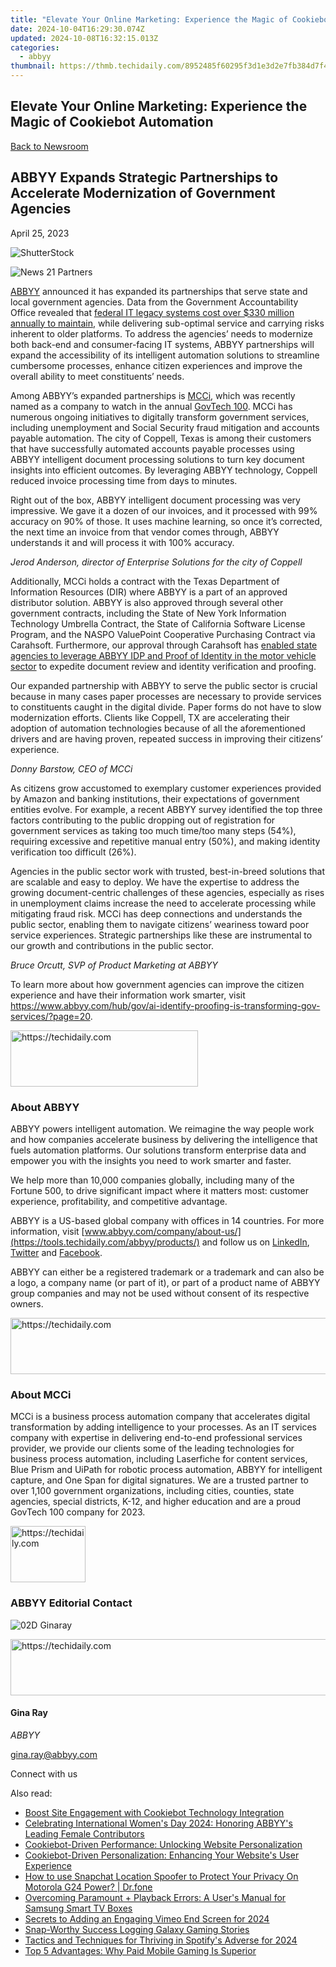 ```yaml
---
title: "Elevate Your Online Marketing: Experience the Magic of Cookiebot Automation"
date: 2024-10-04T16:29:30.074Z
updated: 2024-10-08T16:32:15.013Z
categories:
  - abbyy
thumbnail: https://thmb.techidaily.com/8952485f60295f3d1e3d2e7fb384d7f4849fc0ba1ac13c5b58f754ed696cbd0a.jpg
---
```


## Elevate Your Online Marketing: Experience the Magic of Cookiebot Automation

[Back to Newsroom](https://tools.techidaily.com/abbyy/products/)

## ABBYY Expands Strategic Partnerships to Accelerate Modernization of Government Agencies

April 25, 2023

![ShutterStock](https://content.abbyy.com/-/media/project/abbyy/abbyy/branchtemplates/shutterstock_1272462163_1296-x-729.jpg?h=729&iar=0&w=1296)

![News 21 Partners](https://static1.abbyy.com/abbyycommedia/33676/news-21-partners.jpg) 

[ABBYY](https://tools.techidaily.com/abbyy/products/) announced it has expanded its partnerships that serve state and local government agencies. Data from the Government Accountability Office revealed that [federal IT legacy systems cost over $330 million annually to maintain](https://itif.org/publications/2022/10/24/federal-hisp-digital-customer-experience/), while delivering sub-optimal service and carrying risks inherent to older platforms. To address the agencies’ needs to modernize both back-end and consumer-facing IT systems, ABBYY partnerships will expand the accessibility of its intelligent automation solutions to streamline cumbersome processes, enhance citizen experiences and improve the overall ability to meet constituents’ needs.

Among ABBYY’s expanded partnerships is [MCCi](https://mccinnovations.com/), which was recently named as a company to watch in the annual [GovTech 100](https://www.govtech.com/100). MCCi has numerous ongoing initiatives to digitally transform government services, including unemployment and Social Security fraud mitigation and accounts payable automation. The city of Coppell, Texas is among their customers that have successfully automated accounts payable processes using ABBYY intelligent document processing solutions to turn key document insights into efficient outcomes. By leveraging ABBYY technology, Coppell reduced invoice processing time from days to minutes.

Right out of the box, ABBYY intelligent document processing was very impressive. We gave it a dozen of our invoices, and it processed with 99% accuracy on 90% of those. It uses machine learning, so once it’s corrected, the next time an invoice from that vendor comes through, ABBYY understands it and will process it with 100% accuracy.

_Jerod Anderson, director of Enterprise Solutions for the city of Coppell_

Additionally, MCCi holds a contract with the Texas Department of Information Resources (DIR) where ABBYY is a part of an approved distributor solution. ABBYY is also approved through several other government contracts, including the State of New York Information Technology Umbrella Contract, the State of California Software License Program, and the NASPO ValuePoint Cooperative Purchasing Contract via Carahsoft. Furthermore, our approval through Carahsoft has [enabled state agencies to leverage ABBYY IDP and Proof of Identity in the motor vehicle sector](https://www.carahsoft.com/learn/event/41517-ai-powered-onboarding-for-a-frictionless-user-experience) to expedite document review and identity verification and proofing.

Our expanded partnership with ABBYY to serve the public sector is crucial because in many cases paper processes are necessary to provide services to constituents caught in the digital divide. Paper forms do not have to slow modernization efforts. Clients like Coppell, TX are accelerating their adoption of automation technologies because of all the aforementioned drivers and are having proven, repeated success in improving their citizens’ experience.

_Donny Barstow, CEO of MCCi_

As citizens grow accustomed to exemplary customer experiences provided by Amazon and banking institutions, their expectations of government entities evolve. For example, a recent ABBYY survey identified the top three factors contributing to the public dropping out of registration for government services as taking too much time/too many steps (54%), requiring excessive and repetitive manual entry (50%), and making identity verification too difficult (26%).

Agencies in the public sector work with trusted, best-in-breed solutions that are scalable and easy to deploy. We have the expertise to address the growing document-centric challenges of these agencies, especially as rises in unemployment claims increase the need to accelerate processing while mitigating fraud risk. MCCi has deep connections and understands the public sector, enabling them to navigate citizens’ weariness toward poor service experiences. Strategic partnerships like these are instrumental to our growth and contributions in the public sector.

_Bruce Orcutt, SVP of Product Marketing at ABBYY_

To learn more about how government agencies can improve the citizen experience and have their information work smarter, visit <https://www.abbyy.com/hub/gov/ai-identify-proofing-is-transforming-gov-services/?page=20>.

<!-- affiliate ads begin -->
<a href="https://aligracehair.sjv.io/c/5597632/2047406/19272" target="_top" id="2047406">
  <img src="//a.impactradius-go.com/display-ad/19272-2047406" border="0" alt="https://techidaily.com" width="300" height="90"/>
</a>
<img height="0" width="0" src="https://aligracehair.sjv.io/i/5597632/2047406/19272" style="position:absolute;visibility:hidden;" border="0" />
<!-- affiliate ads end -->

### About ABBYY

ABBYY powers intelligent automation. We reimagine the way people work and how companies accelerate business by delivering the intelligence that fuels automation platforms. Our solutions transform enterprise data and empower you with the insights you need to work smarter and faster. 

We help more than 10,000 companies globally, including many of the Fortune 500, to drive significant impact where it matters most: customer experience, profitability, and competitive advantage.

ABBYY is a US-based global company with offices in 14 countries. For more information, visit [www.abbyy.com/company/about-us/](https://tools.techidaily.com/abbyy/products/) and follow us on [LinkedIn](https://www.linkedin.com/company/abbyy), [Twitter](https://twitter.com/ABBYY%5FSoftware) and [Facebook](https://www.facebook.com/ABBYYsoft).

ABBYY can either be a registered trademark or a trademark and can also be a logo, a company name (or part of it), or part of a product name of ABBYY group companies and may not be used without consent of its respective owners.

<!-- affiliate ads begin -->
<a href="https://aligracehair.sjv.io/c/5597632/1902278/19272" target="_top" id="1902278">
  <img src="//a.impactradius-go.com/display-ad/19272-1902278" border="0" alt="https://techidaily.com" width="728" height="90"/>
</a>
<img height="0" width="0" src="https://aligracehair.sjv.io/i/5597632/1902278/19272" style="position:absolute;visibility:hidden;" border="0" />
<!-- affiliate ads end -->

### About MCCi

MCCi is a business process automation company that accelerates digital transformation by adding intelligence to your processes. As an IT services company with expertise in delivering end-to-end professional services provider, we provide our clients some of the leading technologies for business process automation, including Laserfiche for content services, Blue Prism and UiPath for robotic process automation, ABBYY for intelligent capture, and One Span for digital signatures. We are a trusted partner to over 1,100 government organizations, including cities, counties, state agencies, special districts, K-12, and higher education and are a proud GovTech 100 company for 2023.

<!-- affiliate ads begin -->
<a href="https://25home.pxf.io/c/5597632/2148635/16836" target="_top" id="2148635">
  <img src="//a.impactradius-go.com/display-ad/16836-2148635" border="0" alt="https://techidaily.com" width="120" height="90"/>
</a>
<img height="0" width="0" src="https://25home.pxf.io/i/5597632/2148635/16836" style="position:absolute;visibility:hidden;" border="0" />
<!-- affiliate ads end -->

### ABBYY Editorial Contact

![02D Ginaray](https://static2.abbyy.com/abbyycommedia/23662/02d-ginaray.png)

<!-- affiliate ads begin -->
<a href="https://appsumo.8odi.net/c/5597632/2151856/7443" target="_top" id="2151856">
  <img src="//a.impactradius-go.com/display-ad/7443-2151856" border="0" alt="https://techidaily.com" width="728" height="90"/>
</a>
<img height="0" width="0" src="https://appsumo.8odi.net/i/5597632/2151856/7443" style="position:absolute;visibility:hidden;" border="0" />
<!-- affiliate ads end -->

#### Gina Ray

_ABBYY_

[gina.ray@abbyy.com](https://tools.techidaily.com/abbyy/products/) 

  
Connect with us

<ins class="adsbygoogle"
     style="display:block"
     data-ad-format="autorelaxed"
     data-ad-client="ca-pub-7571918770474297"
     data-ad-slot="1223367746"></ins>

<ins class="adsbygoogle"
     style="display:block"
     data-ad-client="ca-pub-7571918770474297"
     data-ad-slot="8358498916"
     data-ad-format="auto"
     data-full-width-responsive="true"></ins>

<span class="atpl-alsoreadstyle">Also read:</span>
<div><ul>
<li><a href="https://solve-info.techidaily.com/boost-site-engagement-with-cookiebot-technology-integration/"><u>Boost Site Engagement with Cookiebot Technology Integration</u></a></li>
<li><a href="https://solve-info.techidaily.com/celebrating-international-womens-day-2024-honoring-abbyys-leading-female-contributors/"><u>Celebrating International Women's Day 2024: Honoring ABBYY's Leading Female Contributors</u></a></li>
<li><a href="https://solve-info.techidaily.com/cookiebot-driven-performance-unlocking-website-personalization/"><u>Cookiebot-Driven Performance: Unlocking Website Personalization</u></a></li>
<li><a href="https://solve-info.techidaily.com/cookiebot-driven-personalization-enhancing-your-websites-user-experience/"><u>Cookiebot-Driven Personalization: Enhancing Your Website's User Experience</u></a></li>
<li><a href="https://fix-guide.techidaily.com/how-to-use-snapchat-location-spoofer-to-protect-your-privacy-on-motorola-g24-power-drfone-by-drfone-virtual-android/"><u>How to use Snapchat Location Spoofer to Protect Your Privacy On Motorola G24 Power? | Dr.fone</u></a></li>
<li><a href="https://tech-recovery.techidaily.com/overcoming-paramount-plus-playback-errors-a-users-manual-for-samsung-smart-tv-boxes/"><u>Overcoming Paramount + Playback Errors: A User's Manual for Samsung Smart TV Boxes</u></a></li>
<li><a href="https://vimeo-videos.techidaily.com/secrets-to-adding-an-engaging-vimeo-end-screen-for-2024/"><u>Secrets to Adding an Engaging Vimeo End Screen for 2024</u></a></li>
<li><a href="https://video-capture.techidaily.com/snap-worthy-success-logging-galaxy-gaming-stories/"><u>Snap-Worthy Success Logging Galaxy Gaming Stories</u></a></li>
<li><a href="https://some-guidance.techidaily.com/tactics-and-techniques-for-thriving-in-spotifys-adverse-for-2024/"><u>Tactics and Techniques for Thriving in Spotify's Adverse for 2024</u></a></li>
<li><a href="https://games-able.techidaily.com/top-5-advantages-why-paid-mobile-gaming-is-superior/"><u>Top 5 Advantages: Why Paid Mobile Gaming Is Superior</u></a></li>
</ul></div>

